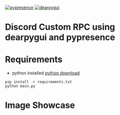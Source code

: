 [![pypresence](https://img.shields.io/badge/using-pypresence-00bb88.svg?style=for-the-badge&logo=discord&logoWidth=20)](https://github.com/qwertyquerty/pypresence)
[![dearpygui](https://img.shields.io/badge/Using-DearPyGUI-brightgreen?style=for-the-badge&logo=python&logoWidth=20)](https://github.com/hoffstadt/DearPyGui)

# Discord Custom RPC using dearpygui and pypresence

# Requirements
- python installed [python download](https://python.org/download)

```
pip install -r requirements.txt
python main.py
```

# Image Showcase
